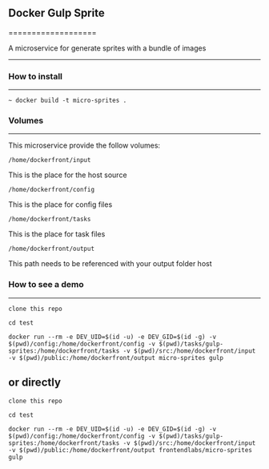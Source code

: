 ## Docker Gulp Sprite
===================

A microservice for generate sprites with a bundle of images

----------


### How to install
-------------

```shell
~ docker build -t micro-sprites . 
```


### Volumes
-------------

This microservice provide the follow volumes:


```shell
/home/dockerfront/input
```

This is the place for the host source

```shell
/home/dockerfront/config
```

This is the place for config files

```shell
/home/dockerfront/tasks
```

This is the place for task files

```shell
/home/dockerfront/output
```

This path needs to be referenced with your output folder host

### How to see a demo
---------------

```shell
clone this repo

cd test

docker run --rm -e DEV_UID=$(id -u) -e DEV_GID=$(id -g) -v $(pwd)/config:/home/dockerfront/config -v $(pwd)/tasks/gulp-sprites:/home/dockerfront/tasks -v $(pwd)/src:/home/dockerfront/input -v $(pwd)/public:/home/dockerfront/output micro-sprites gulp
```

or directly
---------------

```shell
clone this repo

cd test

docker run --rm -e DEV_UID=$(id -u) -e DEV_GID=$(id -g) -v $(pwd)/config:/home/dockerfront/config -v $(pwd)/tasks/gulp-sprites:/home/dockerfront/tasks -v $(pwd)/src:/home/dockerfront/input -v $(pwd)/public:/home/dockerfront/output frontendlabs/micro-sprites gulp
```
